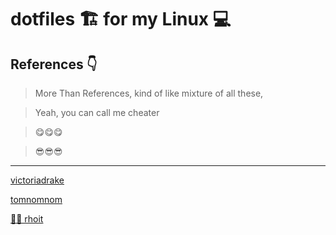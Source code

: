 # dotfiles 🏗️ for my Linux 💻️

## References 👇️

> More Than References, kind of like mixture of all these,

> Yeah, you can call me cheater

> 😋️😋️😋️

> 😎️😎️😎️

---

[victoriadrake](https://github.com/victoriadrake/dotfiles)

[tomnomnom](https://github.com/tomnomnom/dotfiles)

[👨‍🏫️ rhoit](https://github.com/rhoit/my-config)
